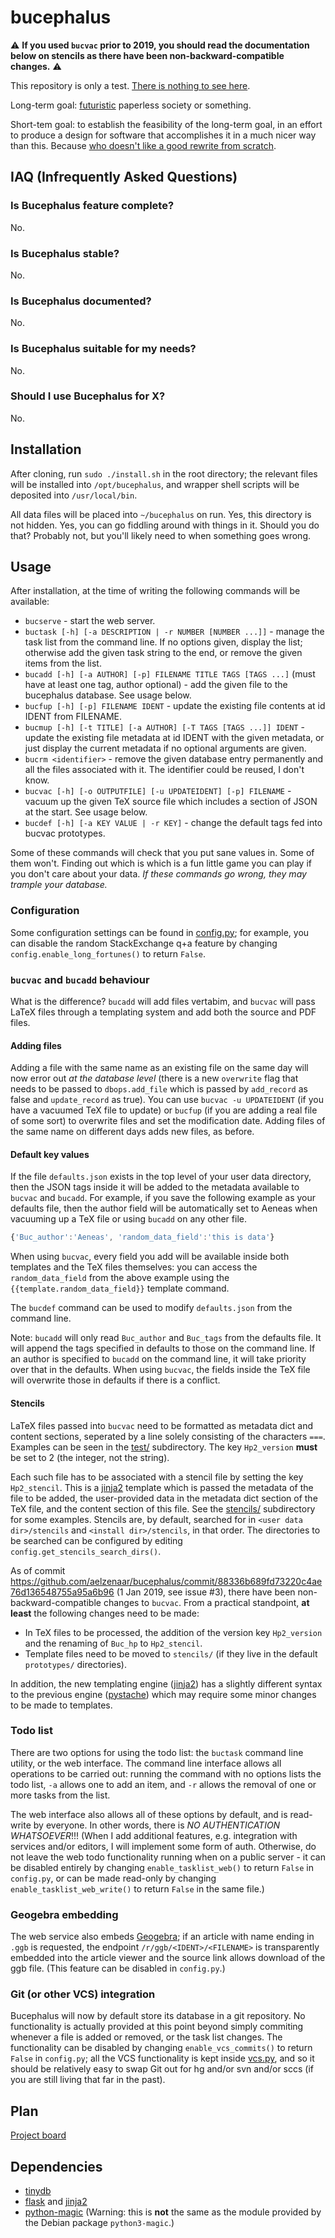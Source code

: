 # bucephalus

:warning: **If you used `bucvac` prior to 2019, you should read the documentation below on stencils as there have been non-backward-compatible changes.**  :warning:

This repository is only a test. [There is nothing to see here](https://www.youtube.com/watch?v=V2MIvUx9uiQ).

Long-term goal: [futuristic](https://abstrusegoose.com/440) paperless society or something.

Short-tem goal: to establish the feasibility of the long-term goal, in an effort to produce a design for
software that accomplishes it in a much nicer way than this. Because [who doesn't like a good rewrite from scratch](https://www.joelonsoftware.com/2000/04/06/things-you-should-never-do-part-i/).

## IAQ (Infrequently Asked Questions)
### Is Bucephalus feature complete?
No.

### Is Bucephalus stable?
No.

### Is Bucephalus documented?
No.

### Is Bucephalus suitable for my needs?
No.

### Should I use Bucephalus for X?
No.

## Installation
After cloning, run `sudo ./install.sh` in the root directory; the relevant files will be
installed into `/opt/bucephalus`, and wrapper shell scripts will be deposited into `/usr/local/bin`.

All data files will be placed into `~/bucephalus` on run. Yes, this directory is not hidden. Yes,
you can go fiddling around with things in it. Should you do that? Probably not, but you'll likely
need to when something goes wrong.

## Usage
After installation, at the time of writing the following commands will be available:

* `bucserve` - start the web server.
* `buctask [-h] [-a DESCRIPTION | -r NUMBER [NUMBER ...]]` - manage the task list from the command line. If no options given, display the list; otherwise
add the given task string to the end, or remove the given items from the list.
* `bucadd [-h] [-a AUTHOR] [-p] FILENAME TITLE TAGS [TAGS ...]` (must have at least one tag, author optional) - add the given file to the bucephalus database. See usage below.
* `bucfup [-h] [-p] FILENAME IDENT` - update the existing file contents at id IDENT from FILENAME.
* `bucmup [-h] [-t TITLE] [-a AUTHOR] [-T TAGS [TAGS ...]] IDENT` - update the existing file metadata at id IDENT with the given metadata, or just display the current metadata if no optional arguments are given.
* `bucrm <identifier>` - remove the given database entry permanently and all the files associated with it. The identifier could be reused, I don't know.
* `bucvac [-h] [-o OUTPUTFILE] [-u UPDATEIDENT] [-p] FILENAME` - vacuum up the given TeX source file which includes a section of JSON at the start. See usage below.
* `bucdef [-h] [-a KEY VALUE | -r KEY]` - change the default tags fed into bucvac prototypes.

Some of these commands will check that you put sane values in. Some of them won't. Finding out which is which is a fun little game
you can play if you don't care about your data. *If these commands go wrong, they may trample your database.*

### Configuration
Some configuration settings can be found in [config.py](lib/config.py); for example, you can disable the random StackExchange q+a feature
by changing `config.enable_long_fortunes()` to return `False`.


### `bucvac` and `bucadd` behaviour
What is the difference? `bucadd` will add files vertabim, and `bucvac` will pass LaTeX files through a templating system and add both
the source and PDF files.

#### Adding files
Adding a file with the same name as an existing file on the same day will now error out *at the database level* (there is a new `overwrite` flag
that needs to be passed to `dbops.add_file` which is passed by `add_record` as false and `update_record` as true). You can use `bucvac -u UPDATEIDENT` (if you
have a vacuumed TeX file to update) or `bucfup` (if you are adding a real file of some sort) to overwrite files and set the modification date. Adding files of
the same name on different days adds new files, as before.

#### Default key values
If the file `defaults.json` exists in the top level of your user data directory, then the JSON tags inside it will be added to the metadata
available to `bucvac` and `bucadd`. For example, if you save the following example as your defaults file, then the author field will be automatically
set to Aeneas when vacuuming up a TeX file or using `bucadd` on any other file.

```javascript
{'Buc_author':'Aeneas', 'random_data_field':'this is data'}
```

When using `bucvac`, every field you add will be available inside both templates and the TeX files themselves: you can access the `random_data_field` from
the above example using the `{{template.random_data_field}}` template command.

The `bucdef` command can be used to modify `defaults.json` from the command line.

Note: `bucadd` will only read `Buc_author` and `Buc_tags` from the defaults file. It will append the tags specified in defaults to those on
the command line. If an author is specified to `bucadd` on the command line, it will take priority over that in the defaults. When using
`bucvac`, the fields inside the TeX file will overwrite those in defaults if there is a conflict.

#### Stencils
LaTeX files passed into `bucvac` need to be formatted as metadata dict and content sections, seperated by a line solely consisting
of the characters `===`. Examples can be seen in the [test/](test/) subdirectory. The key `Hp2_version` **must** be set to 2 (the integer,
not the string).

Each such file has to be associated with a stencil file by setting the key `Hp2_stencil`. This is a [jinja2](http://jinja.pocoo.org/) template which is passed the
metadata of the file to be added, the user-provided data in the metadata dict section of the TeX file, and the content section of this file.
See the [stencils/](stencils/) subdirectory for some examples. Stencils are, by default, searched for in `<user data dir>/stencils`
and `<install dir>/stencils`, in that order. The directories to be searched can be configured by editing `config.get_stencils_search_dirs()`.

As of commit https://github.com/aelzenaar/bucephalus/commit/88336b689fd73220c4ae76d136548755a95a6b96 (1 Jan 2019, see issue #3), there have been non-backward-compatible changes to `bucvac`. From
a practical standpoint, **at least** the following changes need to be made:

  * In TeX files to be processed, the addition of the version key `Hp2_version` and the renaming of `Buc_hp` to `Hp2_stencil`.
  * Template files need to be moved to `stencils/` (if they live in the default `prototypes/` directories).

In addition, the new templating engine ([jinja2](http://jinja.pocoo.org/)) has a slightly different syntax to the previous
engine ([pystache](https://github.com/defunkt/pystache)) which may require some minor changes to be made to templates.

### Todo list
There are two options for using the todo list: the `buctask` command line utility, or the web interface. The command line interface allows all
operations to be carried out: running the command with no options lists the todo list, `-a` allows one to add an item, and `-r` allows the removal
of one or more tasks from the list.

The web interface also allows all of these options by default, and is read-write by everyone. In other words, there is *NO AUTHENTICATION WHATSOEVER*!!!
(When I add additional features, e.g. integration with services and/or editors, I will implement some form of auth. Otherwise, do not leave the web todo
functionality running when on a public server - it can be disabled entirely by changing `enable_tasklist_web()` to return `False` in `config.py`, or can
be made read-only by changing `enable_tasklist_web_write()` to return `False` in the same file.)

### Geogebra embedding
The web service also embeds [Geogebra](https://geogebra.org/); if an article with name ending in `.ggb` is requested, the endpoint `/r/ggb/<IDENT>/<FILENAME>` is
transparently embedded into the article viewer and the source link allows download of the ggb file. (This feature can be disabled in `config.py`.)

### Git (or other VCS) integration
Bucephalus will now by default store its database in a git repository. No functionality is actually provided at this point beyond simply
commiting whenever a file is added or removed, or the task list changes. The functionality can be disabled by changing `enable_vcs_commits()`
to return `False` in `config.py`; all the VCS functionality is kept inside [vcs.py](lib/vcs.py), and so it should be relatively easy to
swap Git out for hg and/or svn and/or sccs (if you are still living that far in the past).

## Plan
[Project board](https://github.com/aelzenaar/bucephalus/projects/1)

## Dependencies
* [tinydb](https://pypi.org/project/tinydb/)
* [flask](http://flask.pocoo.org/) and [jinja2](http://jinja.pocoo.org/)
* [python-magic](https://github.com/ahupp/python-magic) (Warning: this is **not** the same as the module provided by the Debian package `python3-magic`.)
